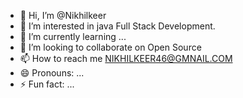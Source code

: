 - 👋 Hi, I’m @Nikhilkeer
- 👀 I’m interested in java Full Stack Development.
- 🌱 I’m currently learning ...
- 💞️ I’m looking to collaborate on Open Source 
- 📫 How to reach me NIKHILKEER46@GMNAIL.COM  
- 😄 Pronouns: ...
- ⚡ Fun fact: ...

<!---
Nikhilkeer/Nikhilkeer is a ✨ special ✨ repository because its `README.md` (this file) appears on your GitHub profile.
You can click the Preview link to take a look at your changes.
--->
